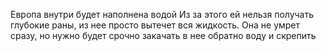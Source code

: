 Европа внутри будет наполнена водой
Из за этого ей нельзя получать глубокие раны, из нее просто вытечет вся жидкость. Она не умрет сразу, но нужно будет срочно закачать в нее обратно воду и скрепить